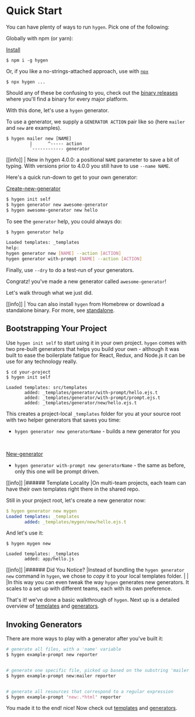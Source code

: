 # Quick Start

You can have plenty of ways to run `hygen`. Pick one of the following:

Globally with npm (or yarn):
<br>

[Install](didact://?commandId=vscode.didact.sendNamedTerminalAString&text=hygen$$npm%20i%20-g%20hygen)



```
$ npm i -g hygen
```

Or, if you like a no-strings-attached approach, use
with [`npx`](https://medium.com/@maybekatz/introducing-npx-an-npm-package-runner-55f7d4bd282b)

```
$ npx hygen ...
```

Should any of these be confusing to you, check out the [binary releases](https://github.com/jondot/hygen/releases) where you'll find a binary for every major platform.

With this done, let's use a `hygen` generator.

To use a generator, we supply a `GENERATOR ACTION` pair like so (here `mailer` and `new` are examples).

```
$ hygen mailer new [NAME]
         |      ^----- action
         `------------ generator
```

[[info]]
| New in hygen 4.0.0: a positional `NAME` parameter to save a bit of typing. With versions prior to 4.0.0 you still have to use `--name NAME`.

Here's a quick run-down to get to your own generator:
<br>

[Create-new-generator](didact://?commandId=vscode.didact.sendNamedTerminalAString&text=hygen$$mkdir%20hygen-test%3B%20cd%20hygen-test%3B%20hygen%20init%20self%3B%20hygen%20generator%20new%20awesome-generator%3B%20hygen%20awesome-generator%20new%20hello)



```bash
$ hygen init self
$ hygen generator new awesome-generator
$ hygen awesome-generator new hello
```

To see the `generator` help, you could always do:

```bash
$ hygen generator help

Loaded templates: _templates
help:
hygen generator new [NAME] --action [ACTION]
hygen generator with-prompt [NAME] --action [ACTION]
```

Finally, use `--dry` to do a test-run of your generators.

Congratz! you've made a new generator called `awesome-generator`!

Let's walk through what we just did.

[[info]]
| You can also install `hygen` from Homebrew or download a standalone binary. For more, see [standalone](/docs/standalone).

## Bootstrapping Your Project

Use `hygen init self` to start using it in your own project. `hygen` comes with two pre-built generators that helps you build your own - although it was built to ease the boilerplate fatigue for React, Redux, and Node.js it can be use for any technology really.

```yaml{2}
$ cd your-project
$ hygen init self

Loaded templates: src/templates
       added: _templates/generator/with-prompt/hello.ejs.t
       added: _templates/generator/with-prompt/prompt.ejs.t
       added: _templates/generator/new/hello.ejs.t
```

This creates a project-local `_templates` folder for you at your source root with two helper generators that saves you time:

* `hygen generator new generatorName` - builds a new generator for you
<br>

[New-generator](didact://?commandId=vscode.didact.sendNamedTerminalAString&text=hygen$$hygen%20generator%20new%20generatorName)


* `hygen generator with-prompt new generatorName` - the same as before, only this one will be prompt driven.

[[info]]
|###### Template Locality
|On multi-team projects, each team can have their own templates right there in the shared repo.

Still in your project root, let's create a new generator now:

```yaml
$ hygen generator new mygen
Loaded templates: _templates
       added: _templates/mygen/new/hello.ejs.t
```

And let's use it:

```yaml{4}
$ hygen mygen new

Loaded templates: _templates
       added: app/hello.js
```

[[info]]
|###### Did You Notice?
|Instead of bundling the `hygen generator new` command in `hygen`, we chose to _copy_ it to your local templates folder.
|
|
|In this way you can even tweak the way `hygen` generates new generators. It scales to a set up with different teams, each with its own preference.

That's it! we've done a basic walkthrough of `hygen`. Next up is a detailed overview of [templates](/docs/templates) and [generators](/docs/generators).

## Invoking Generators

There are more ways to play with a generator after you've built it:

```perl
# generate all files, with a 'name' variable
$ hygen example-prompt new reporter


# generate one specific file, picked up based on the substring 'mailer'
$ hygen example-prompt new:mailer reporter


# generate all resources that correspond to a regular expression
$ hygen example-prompt 'new:.*html' reporter
```

You made it to the end! nice! Now check out [templates](/docs/templates) and [generators](/docs/generators).
